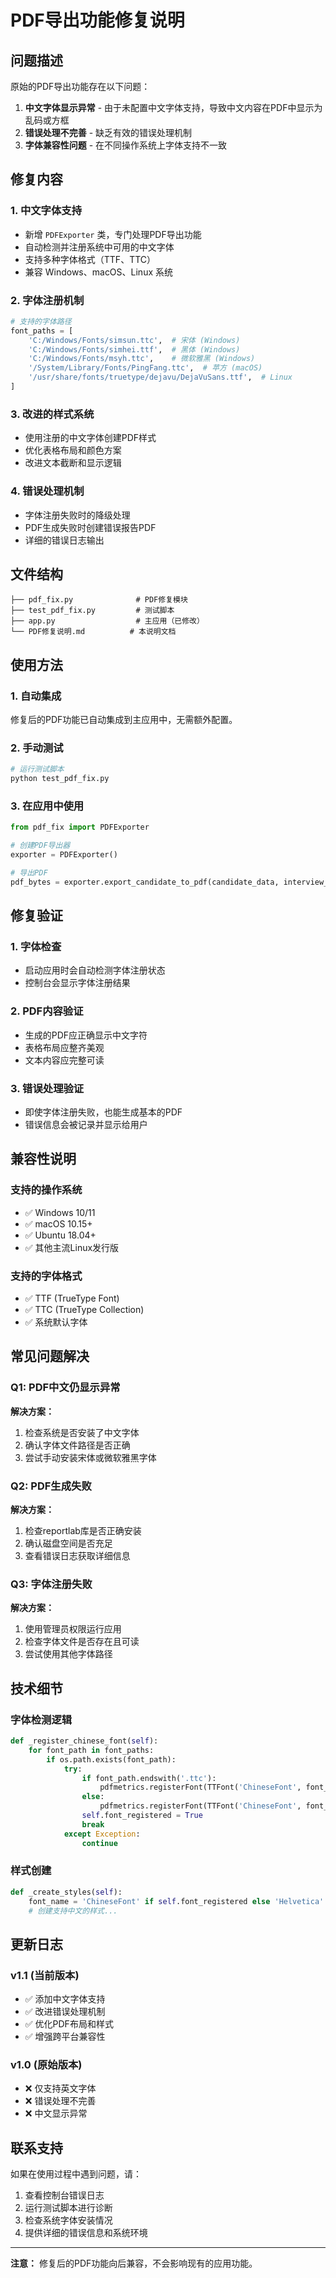 # PDF导出功能修复说明

## 问题描述

原始的PDF导出功能存在以下问题：
1. **中文字体显示异常** - 由于未配置中文字体支持，导致中文内容在PDF中显示为乱码或方框
2. **错误处理不完善** - 缺乏有效的错误处理机制
3. **字体兼容性问题** - 在不同操作系统上字体支持不一致

## 修复内容

### 1. 中文字体支持
- 新增 `PDFExporter` 类，专门处理PDF导出功能
- 自动检测并注册系统中可用的中文字体
- 支持多种字体格式（TTF、TTC）
- 兼容 Windows、macOS、Linux 系统

### 2. 字体注册机制
```python
# 支持的字体路径
font_paths = [
    'C:/Windows/Fonts/simsun.ttc',  # 宋体 (Windows)
    'C:/Windows/Fonts/simhei.ttf',  # 黑体 (Windows)
    'C:/Windows/Fonts/msyh.ttc',    # 微软雅黑 (Windows)
    '/System/Library/Fonts/PingFang.ttc',  # 苹方 (macOS)
    '/usr/share/fonts/truetype/dejavu/DejaVuSans.ttf',  # Linux
]
```

### 3. 改进的样式系统
- 使用注册的中文字体创建PDF样式
- 优化表格布局和颜色方案
- 改进文本截断和显示逻辑

### 4. 错误处理机制
- 字体注册失败时的降级处理
- PDF生成失败时创建错误报告PDF
- 详细的错误日志输出

## 文件结构

```
├── pdf_fix.py              # PDF修复模块
├── test_pdf_fix.py         # 测试脚本
├── app.py                  # 主应用（已修改）
└── PDF修复说明.md          # 本说明文档
```

## 使用方法

### 1. 自动集成
修复后的PDF功能已自动集成到主应用中，无需额外配置。

### 2. 手动测试
```bash
# 运行测试脚本
python test_pdf_fix.py
```

### 3. 在应用中使用
```python
from pdf_fix import PDFExporter

# 创建PDF导出器
exporter = PDFExporter()

# 导出PDF
pdf_bytes = exporter.export_candidate_to_pdf(candidate_data, interview_questions)
```

## 修复验证

### 1. 字体检查
- 启动应用时会自动检测字体注册状态
- 控制台会显示字体注册结果

### 2. PDF内容验证
- 生成的PDF应正确显示中文字符
- 表格布局应整齐美观
- 文本内容应完整可读

### 3. 错误处理验证
- 即使字体注册失败，也能生成基本的PDF
- 错误信息会被记录并显示给用户

## 兼容性说明

### 支持的操作系统
- ✅ Windows 10/11
- ✅ macOS 10.15+
- ✅ Ubuntu 18.04+
- ✅ 其他主流Linux发行版

### 支持的字体格式
- ✅ TTF (TrueType Font)
- ✅ TTC (TrueType Collection)
- ✅ 系统默认字体

## 常见问题解决

### Q1: PDF中文仍显示异常
**解决方案：**
1. 检查系统是否安装了中文字体
2. 确认字体文件路径是否正确
3. 尝试手动安装宋体或微软雅黑字体

### Q2: PDF生成失败
**解决方案：**
1. 检查reportlab库是否正确安装
2. 确认磁盘空间是否充足
3. 查看错误日志获取详细信息

### Q3: 字体注册失败
**解决方案：**
1. 使用管理员权限运行应用
2. 检查字体文件是否存在且可读
3. 尝试使用其他字体路径

## 技术细节

### 字体检测逻辑
```python
def _register_chinese_font(self):
    for font_path in font_paths:
        if os.path.exists(font_path):
            try:
                if font_path.endswith('.ttc'):
                    pdfmetrics.registerFont(TTFont('ChineseFont', font_path, subfontIndex=0))
                else:
                    pdfmetrics.registerFont(TTFont('ChineseFont', font_path))
                self.font_registered = True
                break
            except Exception:
                continue
```

### 样式创建
```python
def _create_styles(self):
    font_name = 'ChineseFont' if self.font_registered else 'Helvetica'
    # 创建支持中文的样式...
```

## 更新日志

### v1.1 (当前版本)
- ✅ 添加中文字体支持
- ✅ 改进错误处理机制
- ✅ 优化PDF布局和样式
- ✅ 增强跨平台兼容性

### v1.0 (原始版本)
- ❌ 仅支持英文字体
- ❌ 错误处理不完善
- ❌ 中文显示异常

## 联系支持

如果在使用过程中遇到问题，请：
1. 查看控制台错误日志
2. 运行测试脚本进行诊断
3. 检查系统字体安装情况
4. 提供详细的错误信息和系统环境

---

**注意：** 修复后的PDF功能向后兼容，不会影响现有的应用功能。